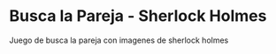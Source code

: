 Busca la Pareja - Sherlock Holmes
=====================

Juego de busca la pareja con imagenes de sherlock holmes
